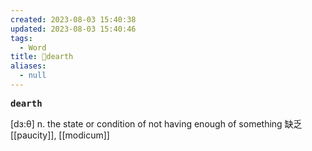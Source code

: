 ```yaml
---
created: 2023-08-03 15:40:38
updated: 2023-08-03 15:40:46
tags:
  - Word
title: 📖dearth
aliases:
  - null
---
```


<pre><strong>dearth</strong></pre>
[dɜ:θ]
n. the state or condition of not having enough of something 缺乏
[[paucity]], [[modicum]]
